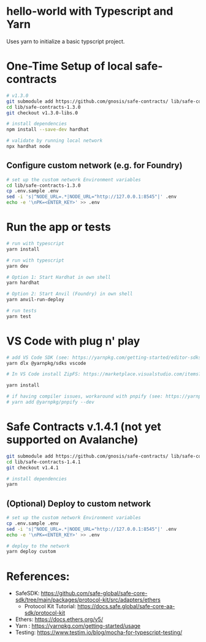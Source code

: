 # hello-world with Typescript and Yarn
Uses yarn to initialize a basic typscript project.

# One-Time Setup of local safe-contracts 
```bash
# v1.3.0
git submodule add https://github.com/gnosis/safe-contracts/ lib/safe-contracts-1.3.0
cd lib/safe-contracts-1.3.0
git checkout v1.3.0-libs.0

# install dependencies
npm install --save-dev hardhat

# validate by running local network
npx hardhat node
```

## Configure custom network (e.g. for Foundry)
```bash
# set up the custom network Environment variables
cd lib/safe-contracts-1.3.0
cp .env.sample .env
sed -i 's|^NODE_URL=.*|NODE_URL="http://127.0.0.1:8545"|' .env
echo -e '\nPK=<ENTER_KEY>' >> .env
```

# Run the app or tests
```bash
# run with typescript
yarn install

# run with typescript
yarn dev

# Option 1: Start Hardhat in own shell
yarn hardhat

# Option 2: Start Anvil (Foundry) in own shell 
yarn anvil-run-deploy

# run tests
yarn test
```


# VS Code with plug n' play
```bash
# add VS Code SDK (see: https://yarnpkg.com/getting-started/editor-sdks)
yarn dlx @yarnpkg/sdks vscode

# In VS Code install ZipFS: https://marketplace.visualstudio.com/items?itemName=arcanis.vscode-zipfs

yarn install

# if having compiler issues, workaround with pnpify (see: https://yarnpkg.com/advanced/pnpify)
# yarn add @yarnpkg/pnpify --dev
```

# Safe Contracts v.1.4.1 (not yet supported on Avalanche)
```bash
git submodule add https://github.com/gnosis/safe-contracts/ lib/safe-contracts-1.4.1
cd lib/safe-contracts-1.4.1
git checkout v1.4.1

# install dependencies
yarn
```
## (Optional) Deploy to custom network
```bash
# set up the custom network Environment variables
cp .env.sample .env
sed -i 's|^NODE_URL=.*|NODE_URL="http://127.0.0.1:8545"|' .env
echo -e '\nPK=<ENTER_KEY>' >> .env

# deploy to the network
yarn deploy custom
```

# References:
* SafeSDK: https://github.com/safe-global/safe-core-sdk/tree/main/packages/protocol-kit/src/adapters/ethers
   * Protocol Kit Tutorial: https://docs.safe.global/safe-core-aa-sdk/protocol-kit
* Ethers: https://docs.ethers.org/v5/
* Yarn : https://yarnpkg.com/getting-started/usage
* Testing: https://www.testim.io/blog/mocha-for-typescript-testing/